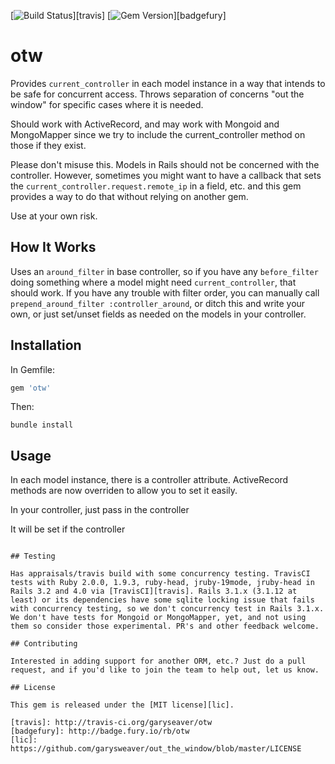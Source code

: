 [![Build Status](https://secure.travis-ci.org/garysweaver/otw.png?branch=master)][travis] [![Gem Version](https://badge.fury.io/rb/otw.png)][badgefury]

# otw

Provides `current_controller` in each model instance in a way that intends to be safe for concurrent access. Throws separation of concerns "out the window" for specific cases where it is needed.

Should work with ActiveRecord, and may work with Mongoid and MongoMapper since we try to include the current_controller method on those if they exist.

Please don't misuse this. Models in Rails should not be concerned with the controller. However, sometimes you might want to have a callback that sets the `current_controller.request.remote_ip` in a field, etc. and this gem provides a way to do that without relying on another gem.

Use at your own risk.

## How It Works

Uses an `around_filter` in base controller, so if you have any `before_filter` doing something where a model might need `current_controller`, that should work. If you have any trouble with filter order, you can manually call `prepend_around_filter :controller_around`, or ditch this and write your own, or just set/unset fields as needed on the models in your controller.

## Installation

In Gemfile:

```ruby
gem 'otw'
```

Then:

```
bundle install
```

## Usage

In each model instance, there is a controller attribute. ActiveRecord methods are now overriden to allow you to set it easily.

In your controller, just pass in the controller

It will be set if the controller 
```

## Testing

Has appraisals/travis build with some concurrency testing. TravisCI tests with Ruby 2.0.0, 1.9.3, ruby-head, jruby-19mode, jruby-head in Rails 3.2 and 4.0 via [TravisCI][travis]. Rails 3.1.x (3.1.12 at least) or its dependencies have some sqlite locking issue that fails with concurrency testing, so we don't concurrency test in Rails 3.1.x. We don't have tests for Mongoid or MongoMapper, yet, and not using them so consider those experimental. PR's and other feedback welcome.

## Contributing

Interested in adding support for another ORM, etc.? Just do a pull request, and if you'd like to join the team to help out, let us know.

## License

This gem is released under the [MIT license][lic].

[travis]: http://travis-ci.org/garyseaver/otw
[badgefury]: http://badge.fury.io/rb/otw
[lic]: https://github.com/garysweaver/out_the_window/blob/master/LICENSE
